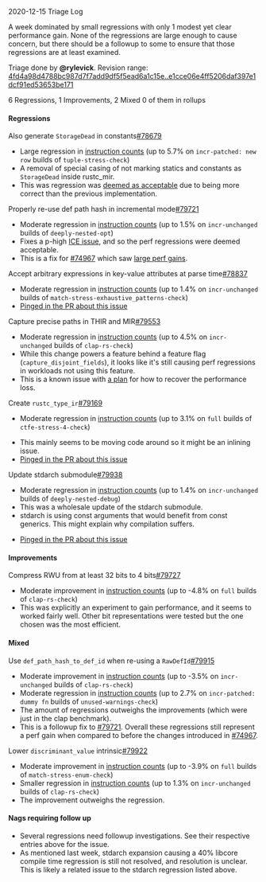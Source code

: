 2020-12-15 Triage Log

A week dominated by small regressions with only 1 modest yet clear performance gain. None of the regressions are large enough to cause concern, but there should be a followup to some to ensure that those regressions are at least examined.

Triage done by **@rylevick**.
Revision range: [4fd4a98d4788bc987d7f7add9df5f5ead6a1c15e..e1cce06e4ff5206daf397e1dcf91ed53653be171](https://perf.rust-lang.org/?start=4fd4a98d4788bc987d7f7add9df5f5ead6a1c15e&end=e1cce06e4ff5206daf397e1dcf91ed53653be171&absolute=false&stat=instructions%3Au)

6 Regressions, 1 Improvements, 2 Mixed
0 of them in rollups

#### Regressions

Also generate `StorageDead` in constants[#78679](https://github.com/rust-lang/rust/issues/78679)
- Large regression in [instruction counts](https://perf.rust-lang.org/compare.html?start=c0bfe3485f97f267cc8adec724f109c56dab5526&end=cc03ee6702053ded253c3656cbd02f0bfdf25c73&stat=instructions:u) (up to 5.7% on `incr-patched: new row` builds of `tuple-stress-check`)
- A removal of special casing of not marking statics and constants as `StorageDead` inside rustc_mir. 
- This was regression was [deemed as acceptable](https://github.com/rust-lang/rust/pull/78679#issuecomment-729030782) due to being more correct than the previous implementation. 

Properly re-use def path hash in incremental mode[#79721](https://github.com/rust-lang/rust/issues/79721)
- Moderate regression in [instruction counts](https://perf.rust-lang.org/compare.html?start=cc03ee6702053ded253c3656cbd02f0bfdf25c73&end=fa55f668e5ea5388ec98b9340969527252239151&stat=instructions:u) (up to 1.5% on `incr-unchanged` builds of `deeply-nested-opt`)
- Fixes a p-high [ICE issue](https://github.com/rust-lang/rust/issues/79661), and so the perf regressions were deemed acceptable.
- This is a fix for [#74967](https://github.com/rust-lang/rust/pull/74967) which saw [large perf gains](https://perf.rust-lang.org/compare.html?start=db79d2f63780613e700cb58b4339c48287555ae0&end=bf8e95436e60effbeb46a32e17df8ab7fcb0c6ad).

Accept arbitrary expressions in key-value attributes at parse time[#78837](https://github.com/rust-lang/rust/issues/78837)
- Moderate regression in [instruction counts](https://perf.rust-lang.org/compare.html?start=1cc410710993d036730c11556039e40109f6ab41&end=58d2bad9f7ab0971495247b6c94978848760ca9d&stat=instructions:u) (up to 1.4% on `incr-unchanged` builds of `match-stress-exhaustive_patterns-check`)
- [Pinged in the PR about this issue](https://github.com/rust-lang/rust/pull/78837#issuecomment-745380762)

Capture precise paths in THIR and MIR[#79553](https://github.com/rust-lang/rust/issues/79553)
- Moderate regression in [instruction counts](https://perf.rust-lang.org/compare.html?start=9eb3a7ceafd1e2c1924177caa18c7cc0c25b413e&end=5bd9b60333b3dc0a51e7a5607cd1e0d537a9f718&stat=instructions:u) (up to 4.5% on `incr-unchanged` builds of `clap-rs-check`)
- While this change powers a feature behind a feature flag (`capture_disjoint_fields`), it looks like it's still causing perf regressions in workloads not using this feature.
- This is a known issue with [a plan](https://github.com/rust-lang/rust/pull/79553#issuecomment-745437806) for how to recover the performance loss.

Create `rustc_type_ir`[#79169](https://github.com/rust-lang/rust/issues/79169)
- Moderate regression in [instruction counts](https://perf.rust-lang.org/compare.html?start=c3ed6681ff8d446e68ce272be4bf66f4145f6e29&end=3f2088aa603d2cd3f43c20795872de9cd6ec7735&stat=instructions:u) (up to 3.1% on `full` builds of `ctfe-stress-4-check`)
* This mainly seems to be moving code around so it might be an inlining issue. 
* [Pinged in the PR about this issue](https://github.com/rust-lang/rust/pull/79169#issuecomment-745388674)

Update stdarch submodule[#79938](https://github.com/rust-lang/rust/issues/79938)
- Moderate regression in [instruction counts](https://perf.rust-lang.org/compare.html?start=fa416394275d2468d104b8f72ac31b1ddf7ee52e&end=8b3ee82eb68cb35030bb745c23f8aa76d9de5bee&stat=instructions:u) (up to 1.4% on `incr-unchanged` builds of `deeply-nested-debug`)
- This was a wholesale update of the stdarch submodule. 
- stdarch is using const arguments that would benefit from const generics. This might explain why compilation suffers.
* [Pinged in the PR about this issue](https://github.com/rust-lang/rust/pull/79938#issuecomment-745393740)

#### Improvements

Compress RWU from at least 32 bits to 4 bits[#79727](https://github.com/rust-lang/rust/issues/79727)
- Moderate improvement in [instruction counts](https://perf.rust-lang.org/compare.html?start=5e6e1e33a11d140a4d70f946730137f241224eb3&end=1700ca07c6dd7becff85678409a5df6ad4cf4f47&stat=instructions:u) (up to -4.8% on `full` builds of `clap-rs-check`)
- This was explicitly an experiment to gain performance, and it seems to worked fairly well. Other bit representations were tested but the one chosen was the most efficient. 

#### Mixed

Use `def_path_hash_to_def_id` when re-using a `RawDefId`[#79915](https://github.com/rust-lang/rust/issues/79915)
- Moderate improvement in [instruction counts](https://perf.rust-lang.org/compare.html?start=a2e29d67c26bdf8f278c98ee02d6cc77a279ed2e&end=19eb1c4c526071c430c05fffc64da71ac057a3d5&stat=instructions:u) (up to -3.5% on `incr-unchanged` builds of `clap-rs-check`)
- Moderate regression in [instruction counts](https://perf.rust-lang.org/compare.html?start=a2e29d67c26bdf8f278c98ee02d6cc77a279ed2e&end=19eb1c4c526071c430c05fffc64da71ac057a3d5&stat=instructions:u) (up to 2.7% on `incr-patched: dummy fn` builds of `unused-warnings-check`)
- The amount of regressions outweighs the improvements (which were just in the clap benchmark).
- This is a followup fix to [#79721](https://github.com/rust-lang/rust/issues/79721). Overall these regressions still represent a perf gain when compared to before the changes introduced in [#74967](https://github.com/rust-lang/rust/pull/74967).

Lower `discriminant_value` intrinsic[#79922](https://github.com/rust-lang/rust/issues/79922)
- Moderate improvement in [instruction counts](https://perf.rust-lang.org/compare.html?start=8b3ee82eb68cb35030bb745c23f8aa76d9de5bee&end=5d77fc8d0db3b69f3a3691d86eba23e4cdc390e1&stat=instructions:u) (up to -3.9% on `full` builds of `match-stress-enum-check`)
- Smaller regression in [instruction counts](https://perf.rust-lang.org/compare.html?start=8b3ee82eb68cb35030bb745c23f8aa76d9de5bee&end=5d77fc8d0db3b69f3a3691d86eba23e4cdc390e1&stat=instructions:u) (up to 1.3% on `incr-unchanged` builds of `clap-rs-check`)
- The improvement outweighs the regression.

#### Nags requiring follow up

- Several regressions need followup investigations. See their respective entries above for the issue.
- As mentioned last week, stdarch expansion causing a 40% libcore compile time regression is still not resolved, and resolution is unclear. This is likely a related issue to the stdarch regression listed above.
